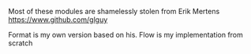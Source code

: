 Most of these modules are shamelessly stolen from Erik Mertens 
https://www.github.com/glguy

Format is my own version based on his.
Flow is my implementation from scratch
